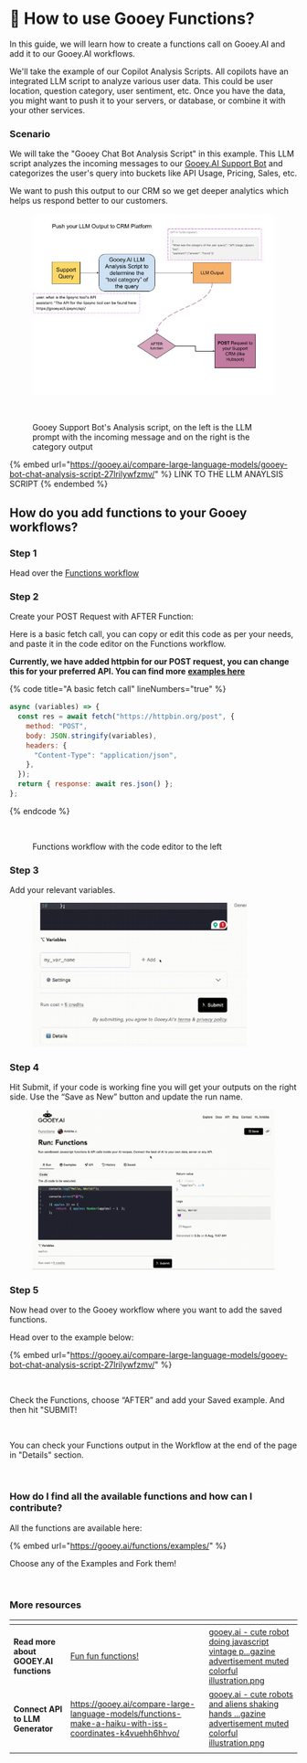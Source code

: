 # 🧩 How to use Gooey Functions?

In this guide, we will learn how to create a functions call on Gooey.AI and add it to our Gooey.AI workflows.&#x20;

We'll take the example of our Copilot Analysis Scripts. All copilots have an integrated LLM script to analyze various user data. This could be user location, question category, user sentiment, etc. Once you have the data, you might want to push it to your servers, or database, or combine it with your other services.&#x20;

### Scenario

We will take the "Gooey Chat Bot Analysis Script" in this example. This LLM script analyzes the incoming messages to our [Gooey.AI Support Bot](https://gooey.ai/copilot/the-gooeyai-support-bot-3dwfcqvcwl04/) and categorizes the user's query into buckets like API Usage, Pricing, Sales, etc.&#x20;

We want to push this output to our CRM so we get deeper analytics which helps us respond better to our customers.&#x20;

<figure><img src="../.gitbook/assets/hubspot.jpg" alt=""><figcaption></figcaption></figure>

<figure><img src="../.gitbook/assets/Screenshot 2024-08-09 at 1.54.11 PM.png" alt=""><figcaption><p>Gooey Support Bot's Analysis script, on the left is the LLM prompt with the incoming message and on the right is the category output</p></figcaption></figure>

{% embed url="https://gooey.ai/compare-large-language-models/gooey-bot-chat-analysis-script-27lrilywfzmv/" %}
LINK TO THE LLM ANAYLSIS SCRIPT
{% endembed %}

## How do you add functions to your Gooey workflows?

### **Step 1**

Head over the [Functions workflow](https://gooey.ai/functions/)

### **Step 2**

Create your POST Request with AFTER Function:

Here is a basic fetch call, you can copy or edit this code as per your needs, and paste it in the code editor on the Functions workflow.&#x20;

**Currently, we have added httpbin for our POST request, you can change this for your preferred API. You can find more** [**examples here**](https://gooey.ai/functions/examples)

{% code title="A basic fetch call" lineNumbers="true" %}
```javascript
async (variables) => {
  const res = await fetch("https://httpbin.org/post", {
    method: "POST",
    body: JSON.stringify(variables),
    headers: {
      "Content-Type": "application/json",
    },
  });
  return { response: await res.json() };
};
```
{% endcode %}

<figure><img src="../.gitbook/assets/Screenshot 2024-08-09 at 9.58.52 PM.png" alt=""><figcaption><p>Functions workflow with the code editor to the left</p></figcaption></figure>

### **Step 3**

Add your relevant variables.&#x20;

<figure><img src="../.gitbook/assets/variables.gif" alt="" width="375"><figcaption></figcaption></figure>

### **Step 4**

Hit Submit, if your code is working fine you will get your outputs on the right side. Use the “Save as New” button and update the run name.

<figure><img src="../.gitbook/assets/saveasnew.gif" alt=""><figcaption></figcaption></figure>

### **Step 5**

Now head over to the Gooey workflow where you want to add the saved functions.

Head over to the example below:&#x20;

{% embed url="https://gooey.ai/compare-large-language-models/gooey-bot-chat-analysis-script-27lrilywfzmv/" %}

<figure><img src="../.gitbook/assets/Screenshot 2024-08-06 at 11.36.19 AM.png" alt=""><figcaption></figcaption></figure>

Check the Functions, choose “AFTER” and add your Saved example. And then hit "SUBMIT!&#x20;

<figure><img src="../.gitbook/assets/Screenshot 2024-08-06 at 11.36.19 AM (1).png" alt=""><figcaption></figcaption></figure>

You can check your Functions output in the Workflow at the end of the page in "Details" section.&#x20;

<figure><img src="../.gitbook/assets/Screenshot 2024-08-09 at 2.02.41 PM (1).png" alt=""><figcaption></figcaption></figure>

### How do I find all the available functions and how can I contribute? <a href="#id-86mplbjxoi5t" id="id-86mplbjxoi5t"></a>

All the functions are available here:

{% embed url="https://gooey.ai/functions/examples/" %}

Choose any of the Examples and Fork them!

<figure><img src="../.gitbook/assets/examplesection.gif" alt=""><figcaption></figcaption></figure>

### More resources

<table data-view="cards"><thead><tr><th></th><th data-hidden data-card-target data-type="content-ref"></th><th data-hidden data-card-cover data-type="files"></th></tr></thead><tbody><tr><td><h4>Read more about GOOEY.AI functions</h4></td><td><a href="https://app.gitbook.com/s/leYcqBx5FRZcVr3wI4f4/fun-fun-functions">Fun fun functions!</a></td><td><a href="../.gitbook/assets/gooey.ai - cute robot doing javascript vintage p...gazine advertisement muted colorful illustration.png">gooey.ai - cute robot doing javascript vintage p...gazine advertisement muted colorful illustration.png</a></td></tr><tr><td><h4>Connect API to LLM Generator</h4></td><td><a href="https://gooey.ai/compare-large-language-models/functions-make-a-haiku-with-iss-coordinates-k4vuehh6hhvo/">https://gooey.ai/compare-large-language-models/functions-make-a-haiku-with-iss-coordinates-k4vuehh6hhvo/</a></td><td><a href="../.gitbook/assets/gooey.ai - cute robots and aliens shaking hands ...gazine advertisement muted colorful illustration.png">gooey.ai - cute robots and aliens shaking hands ...gazine advertisement muted colorful illustration.png</a></td></tr><tr><td></td><td></td><td></td></tr></tbody></table>
